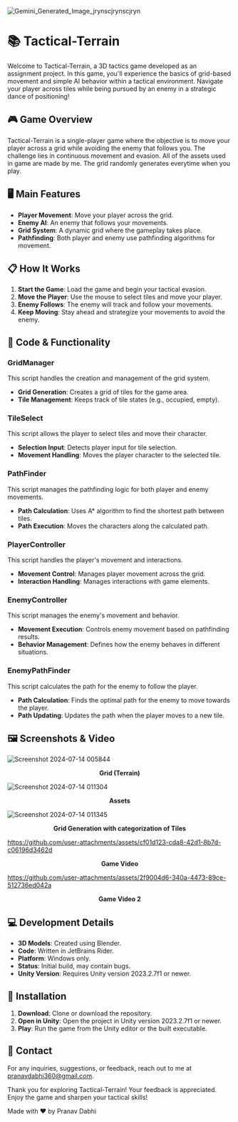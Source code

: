 ![Gemini_Generated_Image_jrynscjrynscjryn](https://github.com/user-attachments/assets/7e74ea13-d60f-49a9-829d-e3c807e12391)
# 📚 Tactical-Terrain

Welcome to Tactical-Terrain, a 3D tactics game developed as an assignment project. In this game, you'll experience the basics of grid-based movement and simple AI behavior within a tactical environment. Navigate your player across tiles while being pursued by an enemy in a strategic dance of positioning!

## 🎮 Game Overview
Tactical-Terrain is a single-player game where the objective is to move your player across a grid while avoiding the enemy that follows you. The challenge lies in continuous movement and evasion. All of the assets used in game are made by me. The grid randomly generates everytime when you play.

## 🖥️ Main Features
- **Player Movement**: Move your player across the grid.
- **Enemy AI**: An enemy that follows your movements.
- **Grid System**: A dynamic grid where the gameplay takes place.
- **Pathfinding**: Both player and enemy use pathfinding algorithms for movement.

## 📋 How It Works
1. **Start the Game**: Load the game and begin your tactical evasion.
2. **Move the Player**: Use the mouse to select tiles and move your player.
3. **Enemy Follows**: The enemy will track and follow your movements.
4. **Keep Moving**: Stay ahead and strategize your movements to avoid the enemy.

## 📄 Code & Functionality

### GridManager

This script handles the creation and management of the grid system.

* **Grid Generation**: Creates a grid of tiles for the game area.
* **Tile Management**: Keeps track of tile states (e.g., occupied, empty).

### TileSelect

This script allows the player to select tiles and move their character.

* **Selection Input**: Detects player input for tile selection.
* **Movement Handling**: Moves the player character to the selected tile.

### PathFinder

This script manages the pathfinding logic for both player and enemy movements.

* **Path Calculation**: Uses A* algorithm to find the shortest path between tiles.
* **Path Execution**: Moves the characters along the calculated path.

### PlayerController

This script handles the player's movement and interactions.

* **Movement Control**: Manages player movement across the grid.
* **Interaction Handling**: Manages interactions with game elements.

### EnemyController

This script manages the enemy's movement and behavior.

* **Movement Execution**: Controls enemy movement based on pathfinding results.
* **Behavior Management**: Defines how the enemy behaves in different situations.

### EnemyPathFinder

This script calculates the path for the enemy to follow the player.

* **Path Calculation**: Finds the optimal path for the enemy to move towards the player.
* **Path Updating**: Updates the path when the player moves to a new tile.

## 🖼️ Screenshots & Video

![Screenshot 2024-07-14 005844](https://github.com/user-attachments/assets/6feafff2-318a-49b2-864d-c2ca9b5de9bd)
<p align="center">
  <strong>Grid (Terrain)</strong>
</p>

![Screenshot 2024-07-14 011304](https://github.com/user-attachments/assets/29861dfd-c330-4bb7-82d0-bf5b565e8d36)
<p align="center">
  <strong>Assets</strong>
</p>

![Screenshot 2024-07-14 011345](https://github.com/user-attachments/assets/e38d53a7-afee-4b7f-85a0-161d3f310bbf)
<p align="center">
  <strong>Grid Generation with categorization of Tiles</strong>
</p>

https://github.com/user-attachments/assets/cf01d123-cda8-42d1-8b7d-c06196d3462d
<p align="center">
  <strong>Game Video</strong>
</p>

https://github.com/user-attachments/assets/2f9004d6-340a-4473-89ce-512736ed042a
<p align="center">
  <strong>Game Video 2</strong>
</p>

## 💻 Development Details
- **3D Models**: Created using Blender.
- **Code**: Written in JetBrains Rider.
- **Platform**: Windows only.
- **Status**: Initial build, may contain bugs.
- **Unity Version**: Requires Unity version 2023.2.7f1 or newer.

## 🚀 Installation
1. **Download**: Clone or download the repository.
2. **Open in Unity**: Open the project in Unity version 2023.2.7f1 or newer.
3. **Play**: Run the game from the Unity editor or the built executable.

## 📝 Contact
For any inquiries, suggestions, or feedback, reach out to me at pranavdabhi360@gmail.com.

Thank you for exploring Tactical-Terrain! Your feedback is appreciated. Enjoy the game and sharpen your tactical skills!

Made with ❤️ by Pranav Dabhi

